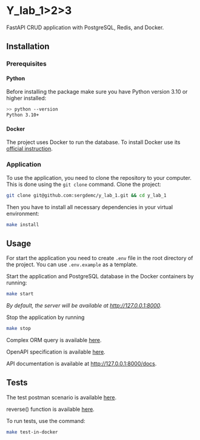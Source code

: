 # Y_lab_1>2>3
FastAPI CRUD application with PostgreSQL, Redis, and Docker.

## Installation

### Prerequisites

#### Python

Before installing the package make sure you have Python version 3.10 or higher installed:

```bash
>> python --version
Python 3.10+
```

#### Docker

The project uses Docker to run the database. To install Docker use its [official instruction](https://docs.docker.com/get-docker/).

### Application

To use the application, you need to clone the repository to your computer. This is done using the `git clone` command. Clone the project:

```bash
git clone git@github.com:sergdemc/y_lab_1.git && cd y_lab_1
```

Then you have to install all necessary dependencies in your virtual environment:

```bash
make install
```

## Usage

For start the application you need to create `.env` file in the root directory of the project. You can use `.env.example` as a template.

Start the application and PostgreSQL database in the Docker containers by running:
```bash
make start
```
_By default, the server will be available at http://127.0.0.1:8000._

Stop the application by running
```bash
make stop
```

Complex ORM query is available [here](https://github.com/sergdemc/y_lab_1/blob/main/app/services/menu_service.py#L28-L39).

OpenAPI specification is available [here](https://github.com/sergdemc/y_lab_1/blob/main/openapi.yaml).

API documentation is available at http://127.0.0.1:8000/docs.

## Tests

The test postman scenario is available [here](https://github.com/sergdemc/y_lab_1/blob/main/app/tests/test_postman_scenario.py).

reverse() function is available [here](https://github.com/sergdemc/y_lab_1/blob/main/app/main.py#L23-L27).

To run tests, use the command:
```bash
make test-in-docker
```
